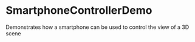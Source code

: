 # SmartphoneControllerDemo
Demonstrates how a smartphone can be used to control the view of a 3D scene

